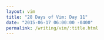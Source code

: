 ```yaml
---
layout: vim
title: "28 Days of Vim: Day 11"
date: "2015-06-17 06:00:00 -0400"
permalink: /writing/vim/:title.html
---
```



